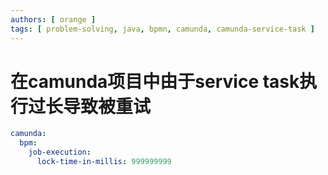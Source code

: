 ```yaml
---
authors: [ orange ]
tags: [ problem-solving, java, bpmn, camunda, camunda-service-task ]
---
```


# 在camunda项目中由于service task执行过长导致被重试

```yaml
camunda:
  bpm:
    job-execution:
      lock-time-in-millis: 999999999
```